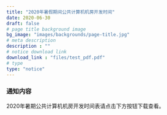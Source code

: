 ```yaml
---
title: "2020年暑假期间公共计算机机房开发时间"
date: 2020-06-30
draft: false
# page title background image
bg_image: "images/backgrounds/page-title.jpg"
# meta description
description : ""
# notice download link
download_link : "files/test_pdf.pdf"
# type
type: "notice"
---
```



### 通知内容

2020年暑期公共计算机机房开发时间表请点击下方按钮下载查看。
